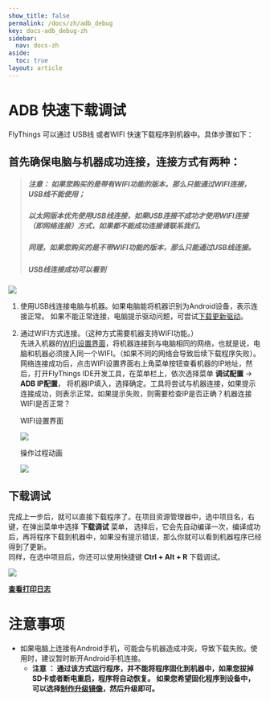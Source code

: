 ```yaml
---
show_title: false
permalink: /docs/zh/adb_debug
key: docs-adb_debug-zh
sidebar:
  nav: docs-zh
aside:
  toc: true
layout: article
---
```


# ADB 快速下载调试
FlyThings 可以通过 USB线 或者WIFI 快速下载程序到机器中。具体步骤如下：   
## 首先确保电脑与机器成功连接，连接方式有两种：
> ##### 注意： 如果您购买的是带有WIFI功能的版本，那么只能通过WIFI连接，USB线不能使用；
> ##### 以太网版本优先使用USB线连接，如果USB连接不成功才使用WIFI连接（即网络连接）方式，如果都不能成功连接请联系我们。
> ##### 同理，如果您购买的是不带WIFI功能的版本，那么只能通过USB线连接。
> ##### USB线连接成功可以看到
![](assets/ide/ADB.jpg)

 1. 使用USB线连接电脑与机器。如果电脑能将机器识别为Android设备，表示连接正常。    如果不能正常连接，电脑提示驱动问题，可尝试[下载更新驱动](install_adb_driver)。
 2. 通过WIFI方式连接。（这种方式需要机器支持WIFI功能。）  
   先进入机器的[WIFI设置界面](wifi)，将机器连接到与电脑相同的网络，也就是说，电脑和机器必须接入同一个WIFI。（如果不同的网络会导致后续下载程序失败）。网络连接成功后，点击WIFI设置界面右上角菜单按钮查看机器的IP地址，然后，打开FlyThings IDE开发工具，在菜单栏上，依次选择菜单 **调试配置** -> **ADB IP配置**， 将机器IP填入，选择确定。工具将尝试与机器连接，如果提示连接成功，则表示正常。如果提示失败，则需要检查IP是否正确？机器连接WIFI是否正常？     

     WIFI设置界面  

    ![](assets/ide/wifi_ip.jpg)  

    操作过程动画  

    ![](assets/ide/config_ip.gif)  





## 下载调试  
完成上一步后，就可以直接下载程序了。在项目资源管理器中，选中项目名，右键，在弹出菜单中选择 **下载调试** 菜单， 选择后，它会先自动编译一次，编译成功后，再将程序下载到机器中，如果没有提示错误，那么你就可以看到机器程序已经得到了更新。  
同样，在选中项目后，你还可以使用快捷键 **Ctrl + Alt + R** 下载调试。



![](assets/ide/launch_adb.gif)

[**查看打印日志**](logcat)



# 注意事项  
* 如果电脑上连接有Android手机，可能会与机器造成冲突，导致下载失败。使用时，建议暂时断开Android手机连接。
    * **<span id="adb_run_tip">注意</span> ： 通过该方式运行程序，并不能将程序固化到机器中，如果您拔掉SD卡或者断电重启，程序将自动恢复。 如果您希望固化程序到设备中，可以选择[制作升级镜像](make_image)，然后升级即可。**